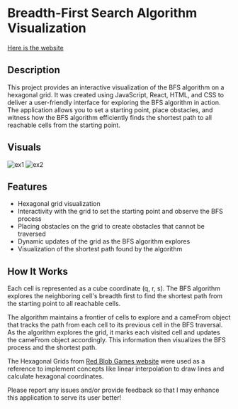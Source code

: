# Breadth-First Search Algorithm Visualization
[Here is the website](https://www.visualizebfs.com/)

## Description
This project provides an interactive visualization of the BFS algorithm on a hexagonal grid. It was created using JavaScript, React, HTML, and CSS to deliver a user-friendly interface for exploring the BFS algorithm in action. The application allows you to set a starting point, place obstacles, and witness how the BFS algorithm efficiently finds the shortest path to all reachable cells from the starting point.

## Visuals
![ex1](https://github.com/Markgergis100/Chess-Engine/assets/121286835/c86f3842-d0b3-4bc8-a9ff-c13c90e6b2eb)
![ex2](https://github.com/Markgergis100/Chess-Engine/assets/121286835/038f9a3a-8fe5-461d-997c-288e9fc84176)

## Features
- Hexagonal grid visualization
- Interactivity with the grid to set the starting point and observe the BFS process
- Placing obstacles on the grid to create obstacles that cannot be traversed
- Dynamic updates of the grid as the BFS algorithm explores
- Visualization of the shortest path found by the algorithm

## How It Works
Each cell is represented as a cube coordinate (q, r, s). The BFS algorithm explores the neighboring cell's breadth first to find the shortest path from the starting point to all reachable cells.

The algorithm maintains a frontier of cells to explore and a cameFrom object that tracks the path from each cell to its previous cell in the BFS traversal. As the algorithm explores the grid, it marks each visited cell and updates the cameFrom object accordingly. This information then visualizes the BFS process and the shortest path.

The Hexagonal Grids from [Red Blob Games website](https://www.redblobgames.com/grids/hexagons/) were used as a reference to implement concepts like linear interpolation to draw lines and calculate hexagonal coordinates.

Please report any issues and/or provide feedback so that I may enhance this application to serve its user better!
